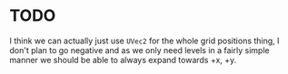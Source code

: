 # TODO

I think we can actually just use `UVec2` for the whole grid positions thing, I don't plan to go negative and as we only need levels in a fairly simple manner we should be able to always expand towards +x, +y.

